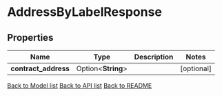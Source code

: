 # AddressByLabelResponse

## Properties

| Name                 | Type               | Description | Notes      |
| -------------------- | ------------------ | ----------- | ---------- |
| **contract_address** | Option<**String**> |             | [optional] |

[Back to Model list](../README.md#documentation-for-models) [Back to API list](../README.md#documentation-for-api-endpoints) [Back to README](../README.md)
